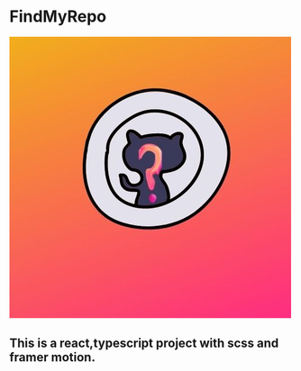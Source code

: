 # FindMyRepo 
![FindMyRepo Logo](/images/Find1.jpg)
## This is a react,typescript project with scss and framer motion.
